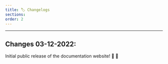 ```yaml
---
title: 🏷️ Changelogs
sections:
order: 2
---
```


---

## Changes 03-12-2022:
Initial public release of the documentation website! 🥳 🎉